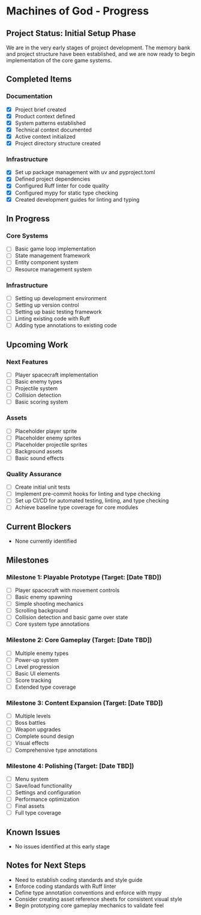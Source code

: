 # Machines of God - Progress

## Project Status: Initial Setup Phase

We are in the very early stages of project development. The memory bank and project structure have been established, and we are now ready to begin implementation of the core game systems.

## Completed Items

### Documentation
- [x] Project brief created
- [x] Product context defined
- [x] System patterns established
- [x] Technical context documented
- [x] Active context initialized
- [x] Project directory structure created

### Infrastructure
- [x] Set up package management with uv and pyproject.toml
- [x] Defined project dependencies
- [x] Configured Ruff linter for code quality
- [x] Configured mypy for static type checking
- [x] Created development guides for linting and typing

## In Progress

### Core Systems
- [ ] Basic game loop implementation
- [ ] State management framework
- [ ] Entity component system
- [ ] Resource management system

### Infrastructure
- [ ] Setting up development environment
- [ ] Setting up version control
- [ ] Setting up basic testing framework
- [ ] Linting existing code with Ruff
- [ ] Adding type annotations to existing code

## Upcoming Work

### Next Features
- [ ] Player spacecraft implementation
- [ ] Basic enemy types
- [ ] Projectile system
- [ ] Collision detection
- [ ] Basic scoring system

### Assets
- [ ] Placeholder player sprite
- [ ] Placeholder enemy sprites
- [ ] Placeholder projectile sprites
- [ ] Background assets
- [ ] Basic sound effects

### Quality Assurance
- [ ] Create initial unit tests
- [ ] Implement pre-commit hooks for linting and type checking
- [ ] Set up CI/CD for automated testing, linting, and type checking
- [ ] Achieve baseline type coverage for core modules

## Current Blockers

- None currently identified

## Milestones

### Milestone 1: Playable Prototype (Target: [Date TBD])
- [ ] Player spacecraft with movement controls
- [ ] Basic enemy spawning
- [ ] Simple shooting mechanics
- [ ] Scrolling background
- [ ] Collision detection and basic game over state
- [ ] Core system type annotations

### Milestone 2: Core Gameplay (Target: [Date TBD])
- [ ] Multiple enemy types
- [ ] Power-up system
- [ ] Level progression
- [ ] Basic UI elements
- [ ] Score tracking
- [ ] Extended type coverage

### Milestone 3: Content Expansion (Target: [Date TBD])
- [ ] Multiple levels
- [ ] Boss battles
- [ ] Weapon upgrades
- [ ] Complete sound design
- [ ] Visual effects
- [ ] Comprehensive type annotations

### Milestone 4: Polishing (Target: [Date TBD])
- [ ] Menu system
- [ ] Save/load functionality
- [ ] Settings and configuration
- [ ] Performance optimization
- [ ] Final assets
- [ ] Full type coverage

## Known Issues

- No issues identified at this early stage

## Notes for Next Steps

- Need to establish coding standards and style guide
- Enforce coding standards with Ruff linter
- Define type annotation conventions and enforce with mypy
- Consider creating asset reference sheets for consistent visual style
- Begin prototyping core gameplay mechanics to validate feel 